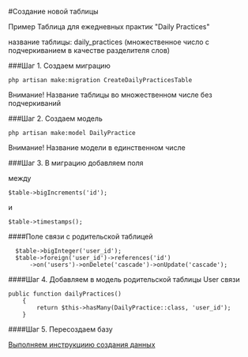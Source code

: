#Создание новой таблицы

Пример
Таблица для ежедневных практик "Daily Practices"

название таблицы: 
daily_practices 
(множественное число с подчеркиванием в качестве разделителя слов)

###Шаг 1. Создаем миграцию

```
php artisan make:migration CreateDailyPracticesTable
```
Внимание! 
Название таблицы во множественном числе без подчеркиваний


###Шаг 2. Создаем модель

```
php artisan make:model DailyPractice
```
Внимание! Название модели в единственном числе

###Шаг 3. В миграцию добавляем поля

между 

```
$table->bigIncrements('id'); 
```
и 
```
$table->timestamps();
```

####Поле связи с родительской таблицей

```
  $table->bigInteger('user_id');
  $table->foreign('user_id')->references('id')
      ->on('users')->onDelete('cascade')->onUpdate('cascade');
```

####Шаг 4. Добавляем в модель родительской таблицы User связи

```
public function dailyPractices()
    {
        return $this->hasMany(DailyPractice::class, 'user_id');
    }
```

####Шаг 5. Пересоздаем базу

[Выполняем инструкциию создания данных](datas.md)

